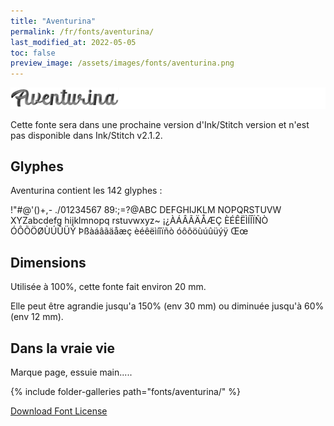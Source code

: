 ```yaml
---
title: "Aventurina"
permalink: /fr/fonts/aventurina/
last_modified_at: 2022-05-05
toc: false
preview_image: /assets/images/fonts/aventurina.png
---
```

![Aventurina](/assets/images/fonts/aventurina.png)

Cette fonte sera dans une prochaine version d'Ink/Stitch version et n'est pas disponible dans Ink/Stitch v2.1.2.

## Glyphes 
Aventurina contient les 142 glyphes : 

	
!"#@'()+,-
./01234567
89:;=?@ABC
DEFGHIJKLM
NOPQRSTUVW
XYZabcdefg
hijklmnopq
rstuvwxyz~
¡¿ÀÁÂÃÄÅÆÇ
ÈÉÊËÌÍÎÏÑÒ
ÓÔÕÖØÙÚÛÜÝ
Þßàáâãäåæç
èéêëìíîïñò
óôõöùúûüýÿ
Œœ


## Dimensions

Utilisée à 100%, cette fonte fait environ 20 mm.

Elle peut être agrandie jusqu'a 150% (env 30 mm) ou diminuée jusqu'à 60% (env 12 mm).

## Dans la vraie vie
Marque page, essuie main.....

{% include folder-galleries path="fonts/aventurina/" %}



[Download Font License](https://github.com/inkstitch/inkstitch/tree/main/fonts/aventurina/LICENSE)
